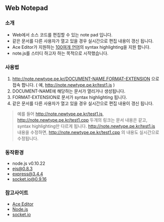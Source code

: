Web Notepad
-----------

### 소개
* Web에서 소스 코드를 편집할 수 있는 note pad 입니다.
* 같은 문서를 다른 사용자가 열고 있을 경우 실시간으로 편집 내용이 갱신 됩니다.
* Ace Editor가 지원하는 [100여개 언어](https://github.com/lmk/note/blob/master/public/javascripts/support_extension.js)의 syntax highlighting을 지원 합니다.
* note.js를 스터디 하고자 하는 목적으로 시작했습니다.

### 사용법
1. http://note.newtype.pe.kr/DOCUMENT-NAME.FORMAT-EXTENSION 으로 접속 합니다.
   ( 예, http://note.newtype.pe.kr/test1.js )
2. DOCUMENT-NAME에 해당하는 문서가 열리거나 생성됩니다.
3. FORMAT-EXTENSION로 문서가 syntax highlighting 됩니다.
4. 같은 문서를 다른 사용자가 열고 있을 경우 실시간으로 편집 내용이 갱신 됩니다.
> 예를 들어 http://note.newtype.pe.kr/test1.js, http://note.newtype.pe.kr/test1.cpp 두개의 링크는 문서 내용은 같고, syntax highlighting만 다르게 됩니다.
> http://note.newtype.pe.kr/test1.js 내용을 수정하면, http://note.newtype.pe.kr/test1.cpp 의 내용도 실시간으로 수정됩니다.

### 동작환경
* node.js v0.10.22
* ejs@0.8.3
* express@3.4.4
* socket.io@0.9.16

### 참고사이트
* [Ace Editor](http://ace.c9.io/#nav=about)
* [Node.js](http://www.nodejs.org/api/)
* [socket.io](http://socket.io/)
